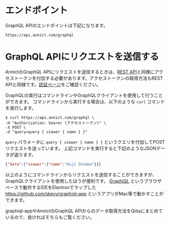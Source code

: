 # エンドポイント

GraphQL APIのエンドポイントは下記になります。

```
https://api.annict.com/graphql
```


# GraphQL APIにリクエストを送信する

AnnictのGraphQL APIにリクエストを送信するときは、[REST API](../v1/overview.md)と同様にアクセストークンを付加する必要があります。アクセストークンの取得方法もREST APIと同様です。[認証ページ](../v1/authentication.md)をご確認ください。

GraphQLの実行はコマンドラインやGraphQLクライアントを使用して行うことができます。
コマンドラインから実行する場合は、以下のような `curl` コマンドを実行します。

```
$ curl https://api.annict.com/graphql \
-H "Authorization: bearer (アクセストークン)" \
-X POST \
-d "query=query { viewer { name } }"
```

`query` パラメータに `query { viewer { name } }` というクエリを付加してPOSTリクエストを送っています。
上記コマンドを実行すると下記のようなJSONデータが返ります。

```json
{"data":{"viewer":{"name":"Koji Shimba"}}}
```

以上のようにコマンドラインからリクエストを送信することができますが、GraphQLクライアントを使用したほうが便利です。
[GraphiQL](https://github.com/graphql/graphiql) というブラウザベースで動作するIDEをElectronでラップした https://github.com/skevy/graphiql-app というアプリがMac等で動かすことができます。

graphiql-appやAnnictのGraphQL APIからのデータ取得方法をQiitaにまとめているので、良ければそちらもご覧ください。
